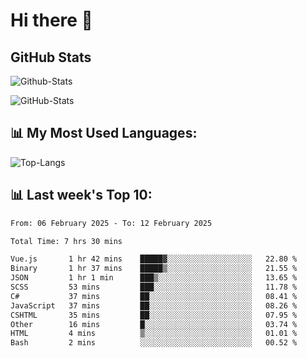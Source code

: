 # Hi there 👋

## GitHub Stats
![Github-Stats](https://github-readme-stats-sigma-five.vercel.app/api?username=ltorson&show_icons=true&theme=radical&count_private=true&show=reviews,discussions_started,discussions_answered,prs_merged,prs_merged_percentage)

![GitHub-Stats](https://github-readme-stats.vercel.app/api/wakatime?username=LeeTorson&theme=synthwave&size_weight=0.5&count_weight=0.5&title_color=36F9F6&langs_count=10&count_private=true)

## 📊 My Most Used Languages:
![Top-Langs](https://github-readme-stats-sigma-five.vercel.app/api/top-langs/?username=LTorson&layout=compact&langs_count=10)


## 📊 Last week's Top 10:
<!--START_SECTION:waka-->

```txt
From: 06 February 2025 - To: 12 February 2025

Total Time: 7 hrs 30 mins

Vue.js       1 hr 42 mins    █████▓░░░░░░░░░░░░░░░░░░░   22.80 %
Binary       1 hr 37 mins    █████▒░░░░░░░░░░░░░░░░░░░   21.55 %
JSON         1 hr 1 min      ███▒░░░░░░░░░░░░░░░░░░░░░   13.65 %
SCSS         53 mins         ███░░░░░░░░░░░░░░░░░░░░░░   11.78 %
C#           37 mins         ██░░░░░░░░░░░░░░░░░░░░░░░   08.41 %
JavaScript   37 mins         ██░░░░░░░░░░░░░░░░░░░░░░░   08.26 %
CSHTML       35 mins         ██░░░░░░░░░░░░░░░░░░░░░░░   07.95 %
Other        16 mins         █░░░░░░░░░░░░░░░░░░░░░░░░   03.74 %
HTML         4 mins          ▒░░░░░░░░░░░░░░░░░░░░░░░░   01.01 %
Bash         2 mins          ░░░░░░░░░░░░░░░░░░░░░░░░░   00.52 %
```

<!--END_SECTION:waka-->
